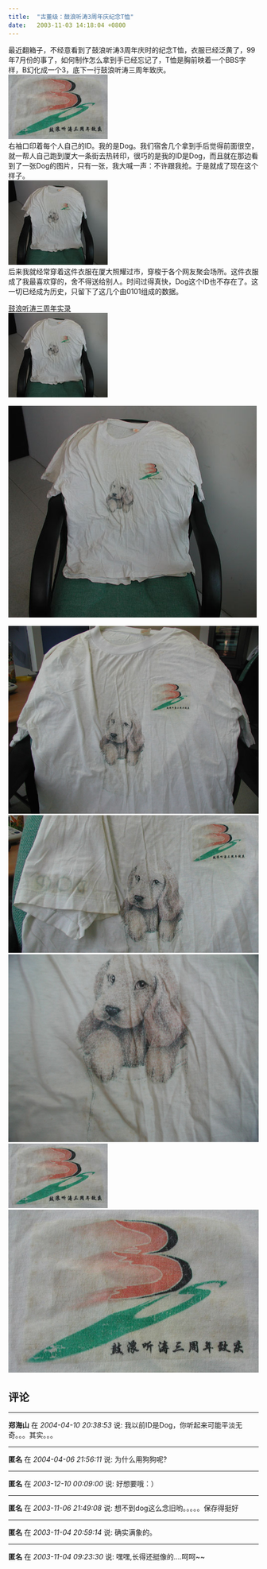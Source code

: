```yaml
---
title:  "古董级：鼓浪听涛3周年庆纪念T恤"
date:   2003-11-03 14:18:04 +0800
---
```


最近翻箱子，不经意看到了鼓浪听涛3周年庆时的纪念T恤，衣服已经泛黄了，99年7月份的事了，如何制作怎么拿到手已经忘记了，T恤是胸前映着一个BBS字样，B幻化成一个3，底下一行鼓浪听涛三周年致庆。  
![](/images/2011/xmubbs3/logolittle.jpg)  
右袖口印着每个人自己的ID。我的是Dog。我们宿舍几个拿到手后觉得前面很空，就一帮人自己跑到厦大一条街去热转印，很巧的是我的ID是Dog，而且就在那边看到了一张Dog的图片，只有一张，我大喊一声：不许跟我抢。于是就成了现在这个样子。  
![](/images/2011/xmubbs3/alllittle.jpg)  
后来我就经常穿着这件衣服在厦大照耀过市，穿梭于各个网友聚会场所。这件衣服成了我最喜欢穿的，舍不得送给别人。时间过得真快，Dog这个ID也不存在了。这一切已经成为历史，只留下了这几个由0101组成的数据。  

[鼓浪听涛三周年实录](http://bbs.xmu.edu.cn/bbs0an?path=/groups/GROUP_0/Anniversary/third)  
![](/images/2011/xmubbs3/alllittle.jpg)  

![](/images/2011/xmubbs3/all.jpg)  

![](/images/2011/xmubbs3/all2.jpg)  
![](/images/2011/xmubbs3/dog.jpg)  
![](/images/2011/xmubbs3/dog2.jpg)  
![](/images/2011/xmubbs3/logolittle.jpg)  
![](/images/2011/xmubbs3/logo.jpg)  


## 评论

*****
**郑海山** 在 *2004-04-10 20:38:53* 说: 我以前ID是Dog，你听起来可能平淡无奇。。。其实。。。

*****
**匿名** 在 *2004-04-06 21:56:11* 说: 为什么用狗狗呢?

*****
**匿名** 在 *2003-12-10 00:09:00* 说: 好想要哦：）

*****
**匿名** 在 *2003-11-06 21:49:08* 说: 想不到dog这么念旧哟。。。。。保存得挺好

*****
**匿名** 在 *2003-11-04 20:59:14* 说: 确实满象的。

*****
**匿名** 在 *2003-11-04 09:23:30* 说: 嘿嘿,长得还挺像的....呵呵~~

